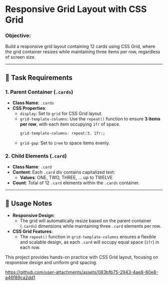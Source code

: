 # Responsive Grid Layout with CSS Grid

### Objective:
Build a responsive grid layout containing 12 cards using CSS Grid, where the grid container resizes while maintaining three items per row, regardless of screen size.

---

## 🎯 **Task Requirements**

### 1. **Parent Container (`.cards`)**
   - **Class Name**: `.cards`
   - **CSS Properties**:
     - `display`: Set to `grid` for CSS Grid layout.
     - `grid-template-columns`: Use the `repeat()` function to ensure **3 items per row**, with each item occupying `1fr` of space.
       ```css
       grid-template-columns: repeat(3, 1fr);
       ```
     - `grid-gap`: Set to `1rem` to space items evenly.

### 2. **Child Elements (`.card`)**
   - **Class Name**: `.card`
   - **Content**: Each `.card` div contains capitalized text:
      - **Values**: ONE, TWO, THREE, ... up to TWELVE
   - **Count**: Total of 12 `.card` elements within the `.cards` container.

---

## 📘 **Usage Notes**
- **Responsive Design**:
  - The grid will automatically resize based on the parent container (`.cards`) dimensions while maintaining three `.card` elements per row.
- **CSS Grid Features**:
  - The `repeat()` function in `grid-template-columns` ensures a flexible and scalable design, as each `.card` will occupy equal space (`1fr`) in each row.

This project provides hands-on practice with CSS Grid layout, focusing on responsive design and uniform grid spacing.


https://github.com/user-attachments/assets/083bfb75-2943-4ae8-80e8-a46f89ca2dd1

